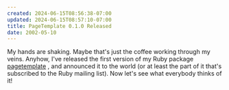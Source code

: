```yaml
---
created: 2024-06-15T08:56:38-07:00
updated: 2024-06-15T08:57:10-07:00
title: PageTemplate 0.1.0 Released
date: 2002-05-10
---
```


My hands are shaking. Maybe that's just the coffee working through my veins. Anyhow, I've released the first version of my Ruby package [pagetemplate](../06/pagetemplate.md) , and announced it to the world (or at least the part of it that's subscribed to the Ruby mailing list). Now let's see what everybody thinks of it!

